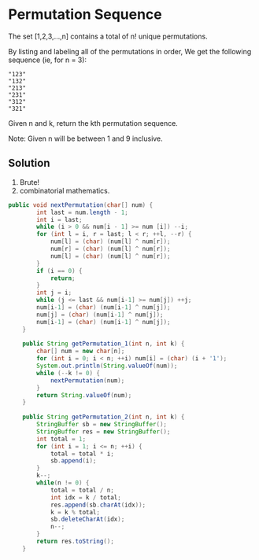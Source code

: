 # Permutation Sequence

The set [1,2,3,…,n] contains a total of n! unique permutations.

By listing and labeling all of the permutations in order,
We get the following sequence (ie, for n = 3):
    
    "123"
    "132"
    "213"
    "231"
    "312"
    "321"

Given n and k, return the kth permutation sequence.

Note: Given n will be between 1 and 9 inclusive.

## Solution

1. Brute!
2. combinatorial mathematics.

```java
public void nextPermutation(char[] num) {
        int last = num.length - 1;
        int i = last;
        while (i > 0 && num[i - 1] >= num [i]) --i;
        for (int l = i, r = last; l < r; ++l, --r) {
            num[l] = (char) (num[l] ^ num[r]);
            num[r] = (char) (num[l] ^ num[r]);
            num[l] = (char) (num[l] ^ num[r]);
        }
        if (i == 0) {
            return;
        }
        int j = i;
        while (j <= last && num[i-1] >= num[j]) ++j;
        num[i-1] = (char) (num[i-1] ^ num[j]);
        num[j] = (char) (num[i-1] ^ num[j]);
        num[i-1] = (char) (num[i-1] ^ num[j]);
    }
    
    public String getPermutation_1(int n, int k) {
        char[] num = new char[n];
        for (int i = 0; i < n; ++i) num[i] = (char) (i + '1');
        System.out.println(String.valueOf(num));
        while (--k != 0) {
            nextPermutation(num);
        }
        return String.valueOf(num);
    }
    
    public String getPermutation_2(int n, int k) {
        StringBuffer sb = new StringBuffer();
        StringBuffer res = new StringBuffer();
        int total = 1;
        for (int i = 1; i <= n; ++i) {
            total = total * i;
            sb.append(i);
        }
        k--;
        while(n != 0) {
            total = total / n;
            int idx = k / total;
            res.append(sb.charAt(idx));
            k = k % total;
            sb.deleteCharAt(idx);
            n--;
        }
        return res.toString();
    }
```
